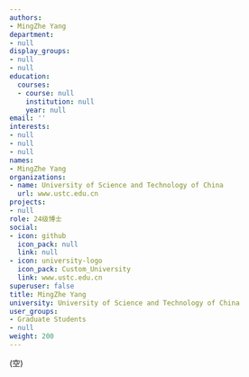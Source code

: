 ```yaml
---
authors:
- MingZhe Yang
department:
- null
display_groups:
- null
- null
education:
  courses:
  - course: null
    institution: null
    year: null
email: ''
interests:
- null
- null
- null
names:
- MingZhe Yang
organizations:
- name: University of Science and Technology of China
  url: www.ustc.edu.cn
projects:
- null
role: 24级博士
social:
- icon: github
  icon_pack: null
  link: null
- icon: university-logo
  icon_pack: Custom_University
  link: www.ustc.edu.cn
superuser: false
title: MingZhe Yang
university: University of Science and Technology of China
user_groups:
- Graduate Students
- null
weight: 200
---
```


(空)
